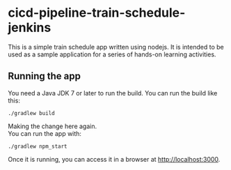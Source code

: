 # cicd-pipeline-train-schedule-jenkins

This is a simple train schedule app written using nodejs. It is intended to be used as a sample application for a series of hands-on learning activities.

## Running the app

You need a Java JDK 7 or later to run the build. You can run the build like this:

    ./gradlew build
 Making the change here again.  
You can run the app with:

    ./gradlew npm_start

Once it is running, you can access it in a browser at [http://localhost:3000](http://localhost:3000).  
